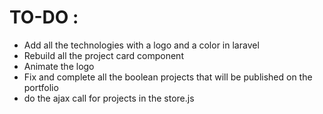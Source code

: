 # TO-DO :

- Add all the technologies with a logo and a color in laravel
- Rebuild all the project card component
- Animate the logo
- Fix and complete all the boolean projects that will be published on the portfolio
- do the ajax call for projects in the store.js
